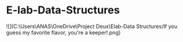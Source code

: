 # E-lab-Data-Structures
![](C:\Users\ANAS\OneDrive\Project Deux\Elab-Data Structures/If you guess my favorite flavor, you're a keeper!.png)
